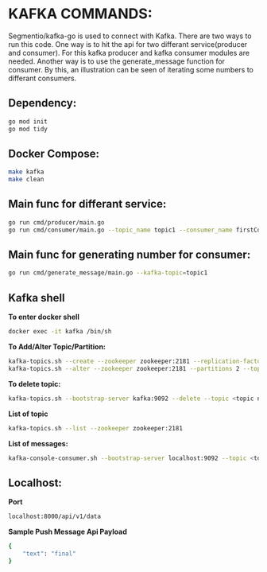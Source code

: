 # KAFKA COMMANDS:

Segmentio/kafka-go is used to connect with Kafka.
There are two ways to run this code. 
One way is to hit the api for two differant service(producer and consumer). For this kafka producer and kafka consumer modules are needed.
Another way is to use the generate_message function for consumer. By this, an illustration can be seen of iterating some numbers to differant consumers.

## Dependency:
```bash
go mod init
go mod tidy
```

## Docker Compose:
```bash
make kafka
make clean
```

## Main func for differant service:
```bash
go run cmd/producer/main.go
go run cmd/consumer/main.go --topic_name topic1 --consumer_name firstConsumer --group_name g1
```

## Main func for generating number for consumer:
```bash
go run cmd/generate_message/main.go --kafka-topic=topic1
```

## Kafka shell
**To enter docker shell**
```bash
docker exec -it kafka /bin/sh
```

**To Add/Alter Topic/Partition:**
```bash
kafka-topics.sh --create --zookeeper zookeeper:2181 --replication-factor 1 --partitions 1 --topic <topic name>
kafka-topics.sh --alter --zookeeper zookeeper:2181 --partitions 2 --topic <topic name>
```

**To delete topic:**
```bash
kafka-topics.sh --bootstrap-server kafka:9092 --delete --topic <topic name>
```

**List of topic**
```bash
kafka-topics.sh --list --zookeeper zookeeper:2181
```

**List of messages:**
```bash
kafka-console-consumer.sh --bootstrap-server localhost:9092 --topic <topic name> --from-beginning
```

## Localhost:
**Port**
```bash
localhost:8000/api/v1/data
```

**Sample Push Message Api Payload**
```bash
{
    "text": "final"
}
```

